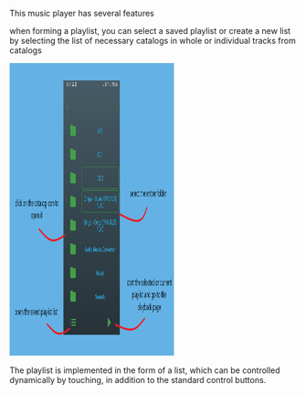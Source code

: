 This music player has several features

when forming a playlist, you can select a saved playlist or create a new list by selecting the list of necessary catalogs in whole or individual tracks from catalogs

<p align="left">
  <img src="https://github.com/comanch22/ValleyWindAwake/blob/main/file1.png" width="288" height="512">

</p>

The playlist is implemented in the form of a list, which can be controlled dynamically by touching, in addition to the standard control buttons.
